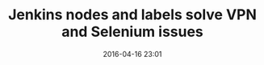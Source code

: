 ---
layout: post
title: "Jenkins nodes and labels solve VPN and Selenium issues"
date: "2016-04-16 23:01"
---